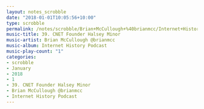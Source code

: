 ```yaml
---
layout: notes_scrobble
date: "2018-01-01T10:05:56+10:00"
type: scrobble
permalink: /notes/scrobble/Brian+McCullough+%40brianmcc/Internet+History+Podcast/129a398d21db61fd6848a1bacc75a6023fb5ad7c.html
music-title: 39. CNET Founder Halsey Minor
music-artist: Brian McCullough @brianmcc
music-album: Internet History Podcast
music-play-count: "1"
categories:
- scrobble
- January
- 2018
- 1
- 39. CNET Founder Halsey Minor
- Brian McCullough @brianmcc
- Internet History Podcast
---
```


